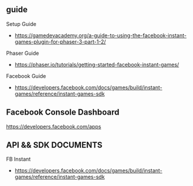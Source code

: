 ## guide
Setup Guide
- https://gamedevacademy.org/a-guide-to-using-the-facebook-instant-games-plugin-for-phaser-3-part-1-2/

Phaser Guide
- https://phaser.io/tutorials/getting-started-facebook-instant-games/
  
Facebook Guide
- https://developers.facebook.com/docs/games/build/instant-games/reference/instant-games-sdk

## Facebook Console Dashboard
https://developers.facebook.com/apps

## API && SDK DOCUMENTS
FB Instant
- https://developers.facebook.com/docs/games/build/instant-games/reference/instant-games-sdk